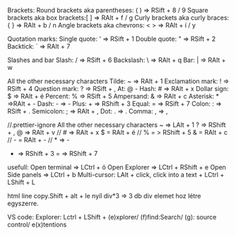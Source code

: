 <!-- @format -->

Brackets:
Round brackets aka parentheses: ( ) => RSift + 8 / 9
Square brackets aka box brackets:[ ] => RAlt + f / g
Curly brackets aka curly braces: { } => RAlt + b / n
Angle brackets aka chevrons: < > => RAlt + í / y

Quotation marks:
Single quote: ' => RSift + 1
Double quote: " => RSift + 2
Backtick: ` => RAlt + 7

Slashes and bar
Slash: / => RSift + 6
Backslash: \ => RAlt + q
Bar: | => RAlt + w

All the other necessary characters
Tilde: ~ => RAlt + 1
Exclamation mark: ! => RSift + 4
Question mark: ? => RSift + ,
At: @ - Hash: # => RAlt + x
Dollar sign: $ => RAlt + é
Percent: % => RSift + 5
Ampersand: & => RAlt + c
Asterisk: \* =>RAlt + -
Dash: - => -
Plus: + => RShift + 3
Equal: = => RSift + 7
Colon: : => RSift + .
Semicolon: ; => RAlt + ,
Dot: . => .
Comma: , => ,

//.prettier-ignore
All the other necessary characters
~ => LAlt + 1
? => RShift + ,
@ => RAlt + v
// # => RAlt + x
$ = RAlt + é
// % = > RShift + 5
& = RAlt + c
// - = RAlt + -
// \* => -

- => RShift + 3
  = => RShift + 7

usefull:
Open terminal => LCtrl + ö
Open Explorer => LCtrl + RShift + e
Open Side panels => LCtrl + b
Multi-cursor: LAlt + click, click into a text + LCtrl + LShift + L

html line copy.Shift + alt + le nyíl
div\*3 => 3 db div elemet hoz létre egyszerre.

VS code:
Explorer:
Lctrl + LShift +
(e)xplorer/
(f)find:Search/
(g): source control/
e(x)tentions
